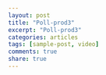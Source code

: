 ```yaml
---
layout: post
title: "Poll-prod3"
excerpt: "Poll-prod3"
categories: articles
tags: [sample-post, video]
comments: true
share: true
---
```

<div class="apester-media" data-media-id="5e772a509fc50710dfab4733" height="349"></div><script async src="https://static.apester.com/js/sdk/latest/apester-sdk.js"></script>

<div class="apester-media" data-media-id="5ea323b0fc613ce9840542d0" height="586"></div><script async src="https://static.apester.com/js/sdk/latest/apester-sdk.js"></script>

